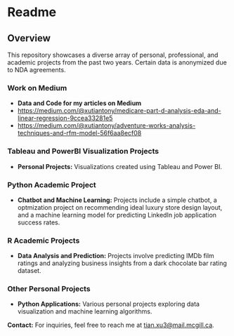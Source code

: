# Readme

## Overview
This repository showcases a diverse array of personal, professional, and academic projects from the past two years. Certain data is anonymized due to NDA agreements.

### Work on Medium
 - **Data and Code for my articles on Medium**
 - https://medium.com/@xutiantony/medicare-part-d-analysis-eda-and-linear-regression-9ccea33281e5
 - https://medium.com/@xutiantony/adventure-works-analysis-techniques-and-rfm-model-56f6aa8ecf08
   
### Tableau and PowerBI Visualization Projects
- **Personal Projects:** Visualizations created using Tableau and Power BI.

### Python Academic Project
- **Chatbot and Machine Learning:** Projects include a simple chatbot, a optmization project on recommending ideal luxury store design layout, and a machine learning model for predicting LinkedIn job application success rates.

### R Academic Projects
- **Data Analysis and Prediction:** Projects involve predicting IMDb film ratings and analyzing business insights from a dark chocolate bar rating dataset.

### Other Personal Projects
- **Python Applications:** Various personal projects exploring data visualization and machine learning algorithms.

**Contact:** For inquiries, feel free to reach me at [tian.xu3@mail.mcgill.ca](mailto:tian.xu3@mail.mcgill.ca).
